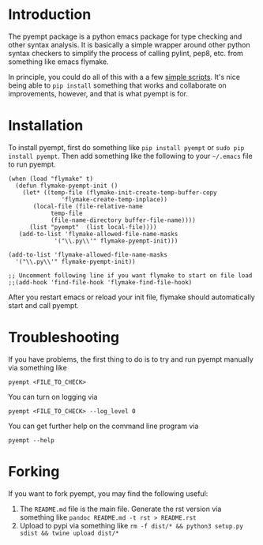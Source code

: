 
# Introduction

The pyempt package is a python emacs package for type checking and
other syntax analysis. It is basically a simple wrapper around other
python syntax checkers to simplify the process of calling pylint,
pep8, etc. from something like emacs flymake.

In principle, you could do all of this with a a few 
[simple scripts](http://stackoverflow.com/questions/1259873/how-can-i-use-emacs-flymake-mode-for-python-with-pyflakes-and-pylint-checking-co). It's nice being able to `pip install` something that works and collaborate on improvements, however, and that is what pyempt is for.

# Installation

To install pyempt, first do something like `pip install pyempt` 
or `sudo pip install pyempt`. Then add something like the following to 
your `~/.emacs` file to run pyempt.

```
(when (load "flymake" t)
  (defun flymake-pyempt-init ()
    (let* ((temp-file (flymake-init-create-temp-buffer-copy
               'flymake-create-temp-inplace))
       (local-file (file-relative-name
            temp-file
            (file-name-directory buffer-file-name))))
      (list "pyempt"  (list local-file))))
   (add-to-list 'flymake-allowed-file-name-masks
             '("\\.py\\'" flymake-pyempt-init)))

(add-to-list 'flymake-allowed-file-name-masks
  '("\\.py\\'" flymake-pyempt-init))

;; Uncomment following line if you want flymake to start on file load
;;(add-hook 'find-file-hook 'flymake-find-file-hook)
```

After you restart emacs or reload your init file, flymake should automatically
start and call pyempt.

# Troubleshooting

If you have problems, the first thing to do is to try and run pyempt manually
via something like

    pyempt <FILE_TO_CHECK>

You can turn on logging via

    pyempt <FILE_TO_CHECK> --log_level 0

You can get further help on the command line program via

    pyempt --help

# Forking

If you want to fork pyempt, you may find the following useful:

  1. The `README.md` file is the main file. Generate the rst version via something like `pandoc README.md -t rst > README.rst`
  2. Upload to pypi via something like `rm -f dist/* && python3 setup.py sdist && twine upload dist/*`
    
